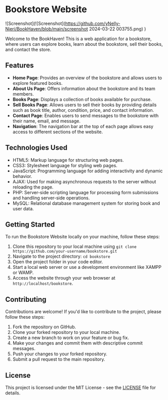 # Bookstore Website
![Screenshot](![Screenshot](https://github.com/yNelly-Njeri/BookHaven/blob/main/screenshot 2024-03-22 003755.png)
)


Welcome to the BookHaven! This is a web application for a bookstore, where users can explore books, learn about the bookstore, sell their books, and contact the store.

## Features

- **Home Page**: Provides an overview of the bookstore and allows users to explore featured books.
- **About Us Page**: Offers information about the bookstore and its team members.
- **Books Page**: Displays a collection of books available for purchase.
- **Sell Books Page**: Allows users to sell their books by providing details such as book title, author, condition, price, and contact information.
- **Contact Page**: Enables users to send messages to the bookstore with their name, email, and message.
- **Navigation**: The navigation bar at the top of each page allows easy access to different sections of the website.

## Technologies Used

- HTML5: Markup language for structuring web pages.
- CSS3: Stylesheet language for styling web pages.
- JavaScript: Programming language for adding interactivity and dynamic behavior.
- AJAX: Used for making asynchronous requests to the server without reloading the page.
- PHP: Server-side scripting language for processing form submissions and handling server-side operations.
- MySQL: Relational database management system for storing book and user data.

## Getting Started

To run the Bookstore Website locally on your machine, follow these steps:

1. Clone this repository to your local machine using `git clone https://github.com/your-username/bookstore.git`
2. Navigate to the project directory: `cd bookstore`
3. Open the project folder in your code editor.
4. Start a local web server or use a development environment like XAMPP or WAMP.
5. Access the website through your web browser at `http://localhost/bookstore`.

## Contributing

Contributions are welcome! If you'd like to contribute to the project, please follow these steps:

1. Fork the repository on GitHub.
2. Clone your forked repository to your local machine.
3. Create a new branch to work on your feature or bug fix.
4. Make your changes and commit them with descriptive commit messages.
5. Push your changes to your forked repository.
6. Submit a pull request to the main repository.

## License

This project is licensed under the MIT License - see the [LICENSE](LICENSE) file for details.
